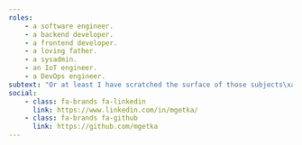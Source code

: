 ```yaml
---
roles:
    - a software engineer.
    - a backend developer.
    - a frontend developer.
    - a loving father.
    - a sysadmin.
    - an IoT engineer.
    - a DevOps engineer.
subtext: "Or at least I have scratched the surface of those subjects\xa0¯\\_(ツ)_/¯"
social:
    - class: fa-brands fa-linkedin
      link: https://www.linkedin.com/in/mgetka/
    - class: fa-brands fa-github
      link: https://github.com/mgetka
---
```


